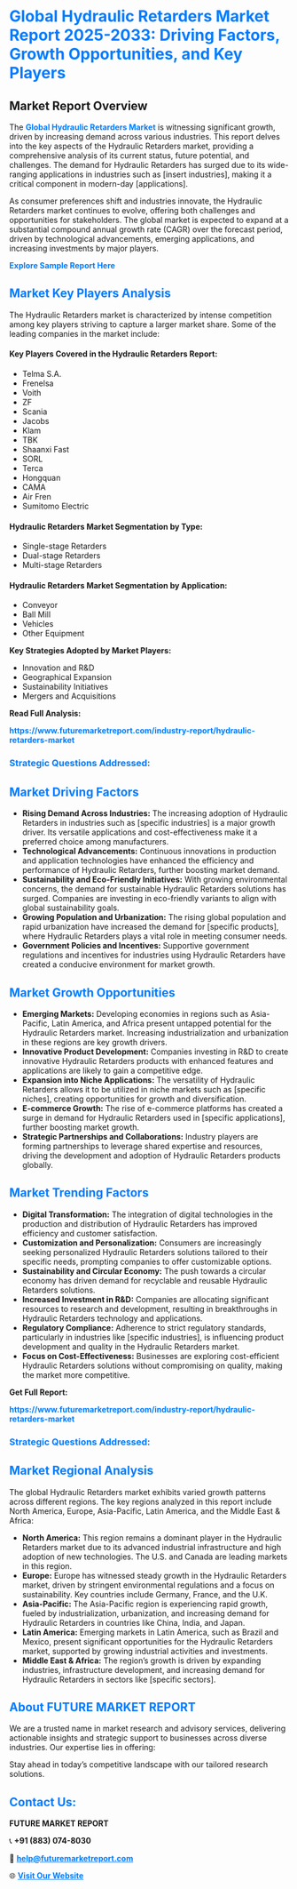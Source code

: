 <h1 style="color: #007BFF;">Global Hydraulic Retarders Market Report 2025-2033: Driving Factors, Growth Opportunities, and Key Players</h1>

<section id="overview">
<h2>Market Report Overview</h2>
<p>The <a href="https://www.futuremarketreport.com/industry-report/hydraulic-retarders-market" style="color: #007BFF; text-decoration: none;"><strong>Global Hydraulic Retarders Market</strong></a> is witnessing significant growth, driven by increasing demand across various industries. This report delves into the key aspects of the Hydraulic Retarders market, providing a comprehensive analysis of its current status, future potential, and challenges. The demand for Hydraulic Retarders has surged due to its wide-ranging applications in industries such as [insert industries], making it a critical component in modern-day [applications].</p>
<p>As consumer preferences shift and industries innovate, the Hydraulic Retarders market continues to evolve, offering both challenges and opportunities for stakeholders. The global market is expected to expand at a substantial compound annual growth rate (CAGR) over the forecast period, driven by technological advancements, emerging applications, and increasing investments by major players.</p>
</section>

<section id="overview">
<p><a href="https://www.futuremarketreport.com/request-sample/reportId=58737" style="color: #007BFF; text-decoration: none;"><strong>Explore Sample Report Here</strong></a></p>
</section>

<section id="key-players">
<h2 style="color: #007BFF;">Market Key Players Analysis</h2>
<p>The Hydraulic Retarders market is characterized by intense competition among key players striving to capture a larger market share. Some of the leading companies in the market include:</p>
<h4>Key Players Covered in the Hydraulic Retarders Report:</h4>
<ul><li>Telma S.A.</li><li>Frenelsa</li><li>Voith</li><li>ZF</li><li>Scania</li><li>Jacobs</li><li>Klam</li><li>TBK</li><li>Shaanxi Fast</li><li>SORL</li><li>Terca</li><li>Hongquan</li><li>CAMA</li><li>Air Fren</li><li>Sumitomo Electric</li></ul>
<h4>Hydraulic Retarders Market Segmentation by Type:</h4>
<ul><li>Single-stage Retarders</li><li>Dual-stage Retarders</li><li>Multi-stage Retarders</li></ul>

<h4>Hydraulic Retarders Market Segmentation by Application:</h4>
<ul><li>Conveyor</li><li>Ball Mill</li><li>Vehicles</li><li>Other Equipment</li></ul>
<p><strong>Key Strategies Adopted by Market Players:</strong></p>
<ul>
<li>Innovation and R&D</li>
<li>Geographical Expansion</li>
<li>Sustainability Initiatives</li>
<li>Mergers and Acquisitions</li>
</ul>
</section>

<section>
<p><strong>Read Full Analysis: </strong></p><a href="https://www.futuremarketreport.com/industry-report/hydraulic-retarders-market" style="color: #007BFF; text-decoration: none;"><strong>https://www.futuremarketreport.com/industry-report/hydraulic-retarders-market</strong></a>
<h3 style="color: #007BFF;">Strategic Questions Addressed:</h3>
</section>

<section id="driving-factors">
<h2 style="color: #007BFF;">Market Driving Factors</h2>
<ul>
<li><strong>Rising Demand Across Industries:</strong> The increasing adoption of Hydraulic Retarders in industries such as [specific industries] is a major growth driver. Its versatile applications and cost-effectiveness make it a preferred choice among manufacturers.</li>
<li><strong>Technological Advancements:</strong> Continuous innovations in production and application technologies have enhanced the efficiency and performance of Hydraulic Retarders, further boosting market demand.</li>
<li><strong>Sustainability and Eco-Friendly Initiatives:</strong> With growing environmental concerns, the demand for sustainable Hydraulic Retarders solutions has surged. Companies are investing in eco-friendly variants to align with global sustainability goals.</li>
<li><strong>Growing Population and Urbanization:</strong> The rising global population and rapid urbanization have increased the demand for [specific products], where Hydraulic Retarders plays a vital role in meeting consumer needs.</li>
<li><strong>Government Policies and Incentives:</strong> Supportive government regulations and incentives for industries using Hydraulic Retarders have created a conducive environment for market growth.</li>
</ul>
</section>

<section id="growth-opportunities">
<h2 style="color: #007BFF;">Market Growth Opportunities</h2>
<ul>
<li><strong>Emerging Markets:</strong> Developing economies in regions such as Asia-Pacific, Latin America, and Africa present untapped potential for the Hydraulic Retarders market. Increasing industrialization and urbanization in these regions are key growth drivers.</li>
<li><strong>Innovative Product Development:</strong> Companies investing in R&D to create innovative Hydraulic Retarders products with enhanced features and applications are likely to gain a competitive edge.</li>
<li><strong>Expansion into Niche Applications:</strong> The versatility of Hydraulic Retarders allows it to be utilized in niche markets such as [specific niches], creating opportunities for growth and diversification.</li>
<li><strong>E-commerce Growth:</strong> The rise of e-commerce platforms has created a surge in demand for Hydraulic Retarders used in [specific applications], further boosting market growth.</li>
<li><strong>Strategic Partnerships and Collaborations:</strong> Industry players are forming partnerships to leverage shared expertise and resources, driving the development and adoption of Hydraulic Retarders products globally.</li>
</ul>
</section>

<section id="trending-factors">
<h2 style="color: #007BFF;">Market Trending Factors</h2>
<ul>
<li><strong>Digital Transformation:</strong> The integration of digital technologies in the production and distribution of Hydraulic Retarders has improved efficiency and customer satisfaction.</li>
<li><strong>Customization and Personalization:</strong> Consumers are increasingly seeking personalized Hydraulic Retarders solutions tailored to their specific needs, prompting companies to offer customizable options.</li>
<li><strong>Sustainability and Circular Economy:</strong> The push towards a circular economy has driven demand for recyclable and reusable Hydraulic Retarders solutions.</li>
<li><strong>Increased Investment in R&D:</strong> Companies are allocating significant resources to research and development, resulting in breakthroughs in Hydraulic Retarders technology and applications.</li>
<li><strong>Regulatory Compliance:</strong> Adherence to strict regulatory standards, particularly in industries like [specific industries], is influencing product development and quality in the Hydraulic Retarders market.</li>
<li><strong>Focus on Cost-Effectiveness:</strong> Businesses are exploring cost-efficient Hydraulic Retarders solutions without compromising on quality, making the market more competitive.</li>
</ul>
</section>

<section>
<p><strong>Get Full Report: </strong></p><a href="https://www.futuremarketreport.com/industry-report/hydraulic-retarders-market" style="color: #007BFF; text-decoration: none;"><strong>https://www.futuremarketreport.com/industry-report/hydraulic-retarders-market</strong></a>
<h3 style="color: #007BFF;">Strategic Questions Addressed:</h3>
</section>


<section id="regional-analysis">
<h2 style="color: #007BFF;">Market Regional Analysis</h2>
<p>The global Hydraulic Retarders market exhibits varied growth patterns across different regions. The key regions analyzed in this report include North America, Europe, Asia-Pacific, Latin America, and the Middle East & Africa:</p>
<ul>
<li><strong>North America:</strong> This region remains a dominant player in the Hydraulic Retarders market due to its advanced industrial infrastructure and high adoption of new technologies. The U.S. and Canada are leading markets in this region.</li>
<li><strong>Europe:</strong> Europe has witnessed steady growth in the Hydraulic Retarders market, driven by stringent environmental regulations and a focus on sustainability. Key countries include Germany, France, and the U.K.</li>
<li><strong>Asia-Pacific:</strong> The Asia-Pacific region is experiencing rapid growth, fueled by industrialization, urbanization, and increasing demand for Hydraulic Retarders in countries like China, India, and Japan.</li>
<li><strong>Latin America:</strong> Emerging markets in Latin America, such as Brazil and Mexico, present significant opportunities for the Hydraulic Retarders market, supported by growing industrial activities and investments.</li>
<li><strong>Middle East & Africa:</strong> The region’s growth is driven by expanding industries, infrastructure development, and increasing demand for Hydraulic Retarders in sectors like [specific sectors].</li>
</ul>
</section>

<footer>
<h2 style="color: #007BFF;">About FUTURE MARKET REPORT</h2>
<p>We are a trusted name in market research and advisory services, delivering actionable insights and strategic support to businesses across diverse industries. Our expertise lies in offering:</p>

<p>Stay ahead in today’s competitive landscape with our tailored research solutions.</p>

<h2 style="color: #007BFF;">Contact Us:</h2>
<p><strong>FUTURE MARKET REPORT</strong></p>
<p>📞 <strong>+91 (883) 074-8030</strong></p>
<p>📧 <strong><a href="mailto:help@futuremarketreport.com" style="color: #007BFF;">help@futuremarketreport.com</a></strong></p>
<p>🌐 <strong><a href="https://www.futuremarketreport.com/" style="color: #007BFF;">Visit Our Website</a></strong></p>
</footer>